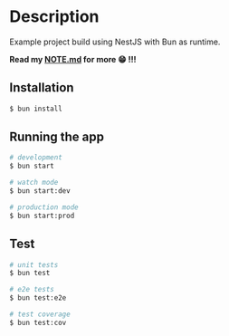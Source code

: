 # Description

Example project build using NestJS with Bun as runtime.

**Read my [NOTE.md](./NOTE.md) for more 😁 !!!**

## Installation

```bash
$ bun install
```

## Running the app

```bash
# development
$ bun start

# watch mode
$ bun start:dev

# production mode
$ bun start:prod
```

## Test

```bash
# unit tests
$ bun test

# e2e tests
$ bun test:e2e

# test coverage
$ bun test:cov
```
